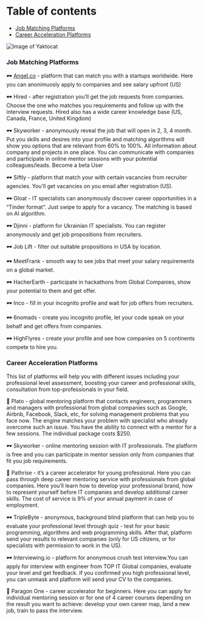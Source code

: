 Table of contents
=================
   * [Job Matching Platforms](#job-matching-platforms)
   * [Career Acceleration Platforms](#career-cceleration-latforms)

![Image of Yaktocat](https://octodex.github.com/images/yaktocat.png)

### Job Matching Platforms

🕶 [Angel.co](https://angel.co/) - platform that can match you with a startups worldwide. Here you can anonimuosly apply to companies and see salary upfront (US)

🕶 Hired - after registration you’ll get the job requests from companies. Choose the one who matches you requirements and follow up with the interview requests. Hired also has a wide career knowledge base (US, Canada, France, United Kingdom)

🕶 Skyworker - anonymously reveal the job that will open in 2, 3, 4 month. Put you skills and desires into your profile and matching algorithms will show you options that are relevant from 60% to 100%. All information about company and projects in one place. You can communicate with companies and participate in online mentor sessions with your potential colleagues/leads. Become a beta User

🕶 Siftly - platform that match your with certain vacancies from recruiter agencies. You’ll get vacancies on you email after registration (US).

🕶 Gloat - IT specialists can anonymously discover career opportunities in a “Tinder format”. Just swipe to apply for a vacancy. The matching is based on AI algorithm.

🕶 Djinni - platform for Ukrainian IT specialists. You can register anonymously and get job propositions from recruiters. 

🕶 Job Lift - filter out suitable propositions in USA by location.

🕶 MeetFrank - smooth way to see jobs that meet your salary requirements on a global market.

🕶  HacherEarth - participate in hackathons from Global Companies, show your potential to them and get offer.  

🕶 Inco - fill in your incognito profile and wait for job offers from recruiters.

🕶 6nomads - create you incognito profile, let your code speak on your behalf and get offers  from companies.

🕶 HighFlyres - create your profile and see how companies on 5 continents compete to hire you.

### Career Acceleration Platforms

This list of platforms will help you with different issues including your professional level assessment, boosting your career and professional skills, consultation from top-professionals in your field.

💸 Plato - global mentoring platform that contacts engineers, programmers and managers with professional from global companies such as Google, Airbnb, Facebook, Slack, etc, for solving management problems that you face now. The engine matches your problem with specialist who already overcome such an issue. You have the ability to connect with a mentor for a few sessions. The individual package costs $250.

🕶 Skyworker  - online mentoring session with IT professionals. The platform is free and you can participate in mentor session only from companies that fit you job requirements.

💸 Pathrise - it’s a career accelerator for young professional. Here you can pass through deep career mentoring service with professionals from global companies. Here you’ll learn how to develop your professional brand, how to represent yourself before IT companies and develop additional career skills. The cost of service is 9% of your annual payment in case of employment.

🕶 TripleByte -  anonymous, background blind platform that can help you to evaluate your professional level through quiz - test for your basic programming, algorithms and web programming skills. After that, platform send your results to relevant companies (only for US citizens, or for specialists with permission to work in the US).

🕶 Interviewing.io - platform for anonymous crush test interview.You can apply for interview with engineer from TOP IT Global companies, evaluate your level and get feedback. If you confirmed you high professional level, you can unmask and platform will send your CV to the companies.

💸 Paragon One - career accelerator for beginners. Here you can apply for individual mentoring session or for one of 4 career courses depending on the result you want to achieve: develop your own career map, land a new job, train to pass the interview.


